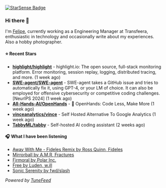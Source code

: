 <a href="https://starsense.app/developer-types" target="_blank"><img src="https://starsense.app/api/badge/?user=valtlfelipe" alt="StarSense Badge"></a>

### Hi there 👋

I'm [Felipe](https://felipevm.com), currently working as a Engineering Manager at Transfeera, enthusiastic in technology and occasionally write about my experiences. Also a hobby photographer.

#### ⭐ Recent Stars
- **[highlight/highlight](https://github.com/highlight/highlight)** - highlight.io: The open source, full-stack monitoring platform. Error monitoring, session replay, logging, distributed tracing, and more. (1 week ago)
- **[SWE-agent/SWE-agent](https://github.com/SWE-agent/SWE-agent)** - SWE-agent takes a GitHub issue and tries to automatically fix it, using GPT-4, or your LM of choice. It can also be employed for offensive cybersecurity or competitive coding challenges. [NeurIPS 2024]  (1 week ago)
- **[All-Hands-AI/OpenHands](https://github.com/All-Hands-AI/OpenHands)** - 🙌 OpenHands: Code Less, Make More (1 week ago)
- **[vinceanalytics/vince](https://github.com/vinceanalytics/vince)** - Self Hosted Alternative To Google Analytics (1 week ago)
- **[TabbyML/tabby](https://github.com/TabbyML/tabby)** - Self-hosted AI coding assistant (2 weeks ago)

#### 🎧 What I have been listening
- [Away With Me - Fideles Remix by Ross Quinn, Fideles](https://open.spotify.com/track/3w0NSQwB6Tj2tJfcHAIRCL)
- [Mirrorball by A.M.R, Fractures](https://open.spotify.com/track/4Jb9Dm0jb9MTEy0I0k5e1u)
- [Firmoral by Polar Inc.](https://open.spotify.com/track/4o2LMdyunFhlVlDacprnUQ)
- [Free by Luden, w.ill](https://open.spotify.com/track/2FsaKOAjfqla5vYFfIykAv)
- [Sonic Serenity by fwd/slash](https://open.spotify.com/track/1QSATY0asrdgRYwiAFUKDX)

_Powered by [TuneFeed](https://tunefeed.app?ref=github.com)_


